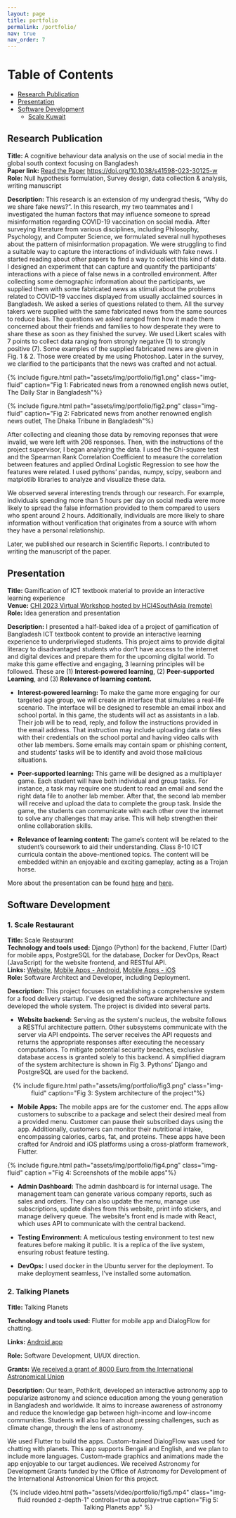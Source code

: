 ```yaml
---
layout: page
title: portfolio
permalink: /portfolio/
nav: true
nav_order: 7
---
```


# Table of Contents

- [Research Publication](#research-publication)
- [Presentation](#presentation)
- [Software Development](#software-development)
  - [Scale Kuwait](#scale-kuwait)

## Research Publication

**Title:** A cognitive behaviour data analysis on the use of social media in the global south context focusing on Bangladesh  
**Paper link:** [Read the Paper](https://www.nature.com/articles/s41598-023-30125-w) https://doi.org/10.1038/s41598-023-30125-w  
**Role:** Null hypothesis formulation, Survey design, data collection & analysis, writing manuscript

**Description:** This research is an extension of my undergrad thesis, “Why do we share fake news?”. In this research, my two teammates and I investigated the human factors that may influence someone to spread misinformation regarding COVID-19 vaccination on social media. After surveying literature from various disciplines, including Philosophy, Psychology, and Computer Science, we formulated several null hypotheses about the pattern of misinformation propagation. We were struggling to find a suitable way to capture the interactions of individuals with fake news. I started reading about other papers to find a way to collect this kind of data. I designed an experiment that can capture and quantify the participants' interactions with a piece of false news in a controlled environment. After collecting some demographic information about the participants, we supplied them with some fabricated news as stimuli about the problems related to COVID-19 vaccines displayed from usually acclaimed sources in Bangladesh. We asked a series of questions related to them. All the survey takers were supplied with the same fabricated news from the same sources to reduce bias. The questions we asked ranged from how it made them concerned about their friends and families to how desperate they were to share these as soon as they finished the survey. We used Likert scales with 7 points to collect data ranging from strongly negative (1) to strongly positive (7). Some examples of the supplied fabricated news are given in Fig. 1 & 2. Those were created by me using Photoshop. Later in the survey, we clarified to the participants that the news was crafted and not actual.

{% include figure.html path="assets/img/portfolio/fig1.png" class="img-fluid" caption="Fig 1: Fabricated news from a renowned english news outlet, The Daily Star in Bangladesh"%}


{% include figure.html path="assets/img/portfolio/fig2.png" class="img-fluid" caption="Fig 2: Fabricated news from another renowned english news outlet, The Dhaka Tribune in Bangladesh"%}


After collecting and cleaning those data by removing reponses that were invalid, we were left with 206 responses. Then, with the instructions of the project supervisor, I began analyzing the data. I used the Chi-square test and the Spearman Rank Correlation Coefficient to measure the correlation between features and applied Ordinal Logistic Regression to see how the features were related. I used pythons’ pandas, numpy, scipy, seaborn and matplotlib libraries to analyze and visualize these data.

We observed several interesting trends through our research. For example, individuals spending more than 5 hours per day on social media were more likely to spread the false information provided to them compared to users who spent around 2 hours. Additionally, individuals are more likely to share information without verification that originates from a source with whom they have a personal relationship.

Later, we published our research in Scientific Reports. I contributed to writing the manuscript of the paper.

## Presentation

**Title:** Gamification of ICT textbook material to provide an interactive learning experience  
**Venue:** [CHI 2023 Virtual Workshop hosted by HCI4SouthAsia (remote)](https://hci4south.asia/workshop-chi-2023/)  
**Role:** Idea generation and presentation

**Description:** I presented a half-baked idea of a project of gamification of Bangladesh ICT textbook content to provide an interactive learning experience to underprivileged students. This project aims to provide digital literacy to disadvantaged students who don’t have access to the internet and digital devices and prepare them for the upcoming digital world. To make this game effective and engaging, 3 learning principles will be followed. These are (1) **Interest-powered learning**, (2) **Peer-supported Learning**, and (3) **Relevance of learning content.**

- **Interest-powered learning:** To make the game more engaging for our targeted age group, we will create an interface that simulates a real-life scenario. The interface will be designed to resemble an email inbox and school portal. In this game, the students will act as assistants in a lab. Their job will be to read, reply, and follow the instructions provided in the email address. That instruction may include uploading data or files with their credentials on the school portal and having video calls with other lab members. Some emails may contain spam or phishing content, and students’ tasks will be to identify and avoid those malicious situations.

- **Peer-supported learning:** This game will be designed as a multiplayer game. Each student will have both individual and group tasks. For instance, a task may require one student to read an email and send the right data file to another lab member. After that, the second lab member will receive and upload the data to complete the group task. Inside the game, the students can communicate with each other over the internet to solve any challenges that may arise. This will help strengthen their online collaboration skills. 

- **Relevance of learning content:** The game’s content will be related to the student’s coursework to aid their understanding. Class 8-10 ICT curricula contain the above-mentioned topics. The content will be embedded within an enjoyable and exciting gameplay, acting as a Trojan horse.

More about the presentation can be found [here](https://drive.google.com/file/d/1fEBKUUiBCHnBLnFProgXMqacBcOyZCmV/view) and [here](https://docs.google.com/presentation/d/1ivirRIgMqAfxFcqjR5fTKt4HRihVuT2pvhOu5mDWPDg/edit?usp=sharing).

## Software Development

### 1. Scale Restaurant

**Title:** Scale Restaurant  
**Technology and tools used:** Django (Python) for the backend, Flutter (Dart) for mobile apps, PostgreSQL for the database, Docker for DevOps, React (JavaScript) for the website frontend, and RESTful API.  
**Links:** [Website](https://scale-kuwait.com/), [Mobile Apps - Android](https://play.google.com/store/apps/details?id=com.scaleKuwait.app), [Mobile Apps - iOS](https://apps.apple.com/us/app/scale-restaurant/id1583414026)  
**Role:** Software Architect and Developer, including Deployment.

**Description:** This project focuses on establishing a comprehensive system for a food delivery startup. I’ve designed the software architecture and developed the whole system. The project is divided into several parts.

* **Website backend:** Serving as the system's nucleus, the website follows a RESTful architecture pattern. Other subsystems communicate with the server via API endpoints. The server receives the API requests and returns the appropriate responses after executing the necessary computations. To mitigate potential security breaches, exclusive database access is granted solely to this backend. A simplified diagram of the system architecture is shown in Fig 3. Pythons’ Django and PostgreSQL are used for the backend.

<div style="text-align: center;">
{% include figure.html path="assets/img/portfolio/fig3.png" class="img-fluid" caption="Fig 3: System architecture of the project"%}
</div>

* **Mobile Apps:** The mobile apps are for the customer end. The apps allow customers to subscribe to a package and select their desired meal from a provided menu. Customer can pause their subscribed days using the app. Additionally, customers can monitor their nutritional intake, encompassing calories, carbs, fat, and proteins. These apps have been crafted for Android and iOS platforms using a cross-platform framework, Flutter.

{% include figure.html path="assets/img/portfolio/fig4.png" class="img-fluid" caption ="Fig 4: Screenshots of the mobile apps"%}
  
* **Admin Dashboard:** The admin dashboard is for internal usage. The management team can generate various company reports, such as sales and orders. They can also update the menu, manage use subscriptions, update dishes from this website, print info stickers, and manage delivery queue. The website's front end is made with React, which uses API to communicate with the central backend.

* **Testing Environment:** A meticulous testing environment to test new features before making it public. It is a replica of the live system, ensuring robust feature testing.

* **DevOps:** I used docker in the Ubuntu server for the deployment. To make deployment seamless, I’ve installed some automation.


### 2. Talking Planets

**Title:** Talking Planets

**Technology and tools used:** Flutter for mobile app and DialogFlow for chatting. 

**Links:** [Android app](https://play.google.com/store/apps/details?id=app.talking.planets&hl=en&gl=US)

**Role:** Software Development, UI/UX direction.

**Grants:** [We received a grant of 8000 Euro from the International Astronomical Union](https://www.astro4dev.org/category/astronomy-for-students-through-interactive-app-and-game/)

**Description:** Our team, Pothikrit, developed an interactive astronomy app to popularize astronomy and science education among the young generation in Bangladesh and worldwide. It aims to increase awareness of astronomy and reduce the knowledge gap between high-income and low-income communities. Students will also learn about pressing challenges, such as climate change, through the lens of astronomy.

We used Flutter to build the apps. Custom-trained DialogFlow was used for chatting with planets. This app supports Bengali and English, and we plan to include more languages. Custom-made graphics and animations made the app enjoyable to our target audiences. We received Astronomy for Development Grants funded by the Office of Astronomy for Development of the International Astronomical Union for this project.

<div style="text-align: center; height: 100px;">

{% include video.html path="assets/video/portfolio/fig5.mp4" class="img-fluid rounded z-depth-1" controls=true autoplay=true caption="Fig 5: Talking Planets app" %}

</div>
